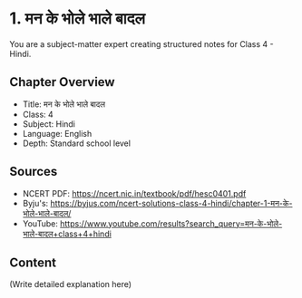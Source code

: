 # 1. मन के भोले भाले बादल

You are a subject-matter expert creating structured notes for Class 4 - Hindi.

## Chapter Overview
- Title: मन के भोले भाले बादल
- Class: 4
- Subject: Hindi
- Language: English
- Depth: Standard school level

## Sources
- NCERT PDF: https://ncert.nic.in/textbook/pdf/hesc0401.pdf
- Byju's: https://byjus.com/ncert-solutions-class-4-hindi/chapter-1-मन-के-भोले-भाले-बादल/
- YouTube: https://www.youtube.com/results?search_query=मन-के-भोले-भाले-बादल+class+4+hindi

## Content
(Write detailed explanation here)
